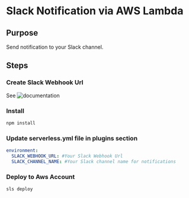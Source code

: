 # Slack Notification via AWS Lambda

## Purpose

Send notification to your Slack channel.

## Steps

### Create Slack Webhook Url

See ![documentation](https://slack.com/intl/en-in/help/articles/115005265063-Incoming-webhooks-for-Slack)

### Install

```bash
npm install

```

### Update serverless.yml file in plugins section

```yaml
environment:
  SLACK_WEBHOOK_URL: #Your Slack Webhook Url
  SLACK_CHANNEL_NAME: #Your Slack channel name for notifications
```

### Deploy to Aws Account

```
sls deploy
```
